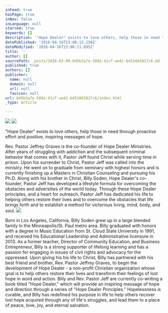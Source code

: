 ```yaml
---
inFeed: true
hasPage: true
inNav: false
inLanguage: null
starred: true
keywords: []
description: '"Hope Dealer" exists to love others, help those in need through proactive effort and positive, inspiring messages of hope.'
datePublished: '2016-04-16T23:06:12.258Z'
dateModified: '2016-04-16T23:06:11.895Z'
title: ''
author: []
sourcePath: _posts/2016-03-09-845b3a7e-589a-41cf-ae41-b451042837c6.md
published: true
authors: []
publisher:
  name: null
  domain: null
  url: null
  favicon: null
url: 845b3a7e-589a-41cf-ae41-b451042837c6/index.html
_type: Article

---
```

![](https://the-grid-user-content.s3-us-west-2.amazonaws.com/1e8f084d-be33-49a6-bc91-81caeb43c50f.jpg)
![](https://the-grid-user-content.s3-us-west-2.amazonaws.com/c1237e1c-fe89-4e1a-8779-bc5ec7d05514.jpg)

"Hope Dealer" exists to love others, help those in need through proactive effort and positive, inspiring messages of hope.

Rev. Pastor Jeffrey Graves is the co-founder of Hope Dealer Ministries. After years of struggling with addiction and the subsequent criminal behavior that comes with it, Pastor Jeff found Christ while serving time in prison. Upon his surrender to Christ, Pastor Jeff was called into the ministry. He went on to graduate from seminary with highest honors and is currently finishing up a Masters in Christian Counseling and pursuing his Ph.D. Along with his brother in Christ, Billy Soden, Hope Dealer's co-founder, Pastor Jeff has developed a lifestyle formula for overcoming the obstacles and adversities of the world today. Through these Hope Dealer principles, and a heart for outreach, Pastor Jeff has dedicated his life to helping others restore their lives and to overcome the obstacles that life brings forth and to establish a method for victorious living, mind, body, and soul.
![](https://the-grid-user-content.s3-us-west-2.amazonaws.com/5aa53cdd-0922-42b1-9826-6f4c7581269f.jpg)

Born in Los Angeles, California, Billy Soden grew up in a large blended family in the Minneapolis/St. Paul metro area. Billy graduated with honors with a degree in Music Education from St. Cloud State University in 1991, and received his Educational Leadership and Administrative licensure in 2013\. As a former teacher, Director of Community Education, and Business Entrepreneur, Billy is a strong supporter of lifelong learning and has a passion for engaging in issues of civil rights and advocacy for the oppressed.  Upon giving his his life to Christ, Billy has partnered with his best friend and brother, Rev. Pastor Jeffrey Graves, to begin the development of Hope Dealer - a non-profit Christian organization whose goal is to help others restore their lives and transform their feelings of lost hope in word and action. Billy and Rev. Pastor Jeff are currently co-writing a book titled "Hope Dealer," which will provide an inspiring message of hope and direction through a series of "Hope Dealer Principles." Hopelessness is curable, and Billy has redefined his purpose in life to help others recover lost hope acquired through any of life's struggles, and lead them to a place of peace, love, joy, and eternal salvation.